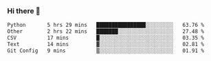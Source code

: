 ### Hi there 👋

<!--START_SECTION:waka-->

```txt
Python       5 hrs 29 mins   ████████████████░░░░░░░░░   63.76 %
Other        2 hrs 22 mins   ███████░░░░░░░░░░░░░░░░░░   27.48 %
CSV          17 mins         █░░░░░░░░░░░░░░░░░░░░░░░░   03.35 %
Text         14 mins         ▓░░░░░░░░░░░░░░░░░░░░░░░░   02.81 %
Git Config   9 mins          ▒░░░░░░░░░░░░░░░░░░░░░░░░   01.91 %
```

<!--END_SECTION:waka-->
